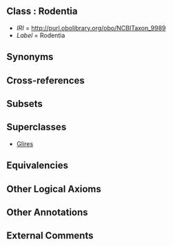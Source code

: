 
## Class : Rodentia

 * *IRI* = http://purl.obolibrary.org/obo/NCBITaxon_9989
 * *Label* = Rodentia

## Synonyms


## Cross-references


## Subsets


## Superclasses

 * [Glires](../../NCBITaxon/47/NCBITaxon_314147.md)

## Equivalencies


## Other Logical Axioms


## Other Annotations


## External Comments

